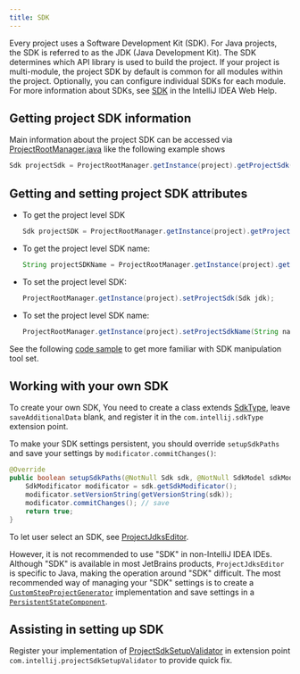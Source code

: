 ```yaml
---
title: SDK
---
```


Every project uses a Software Development Kit (SDK). For Java projects, the SDK is referred to as the JDK (Java Development Kit). The SDK determines which API library is used to build the project. If your project is multi-module, the project SDK by default is common for all modules within the project. Optionally, you can configure individual SDKs for each module. For more information about SDKs, see [SDK](https://www.jetbrains.com/help/idea/working-with-sdks.html) in the IntelliJ IDEA Web Help.

## Getting project SDK information

Main information about the project SDK can be accessed via [ProjectRootManager.java](upsource:///platform/projectModel-api/src/com/intellij/openapi/roots/ProjectRootManager.java) like the following example shows

```java
Sdk projectSdk = ProjectRootManager.getInstance(project).getProjectSdk();
```

## Getting and setting project SDK attributes

* To get the project level SDK

  ```java
  Sdk projectSDK = ProjectRootManager.getInstance(project).getProjectSdk();
  ```

* To get the project level SDK name:
 
  ```java 
  String projectSDKName = ProjectRootManager.getInstance(project).getProjectSdkName();
  ```

* To set the project level SDK:
 
  ```java
  ProjectRootManager.getInstance(project).setProjectSdk(Sdk jdk);
  ```

* To set the project level SDK name:
 
  ```java
  ProjectRootManager.getInstance(project).setProjectSdkName(String name);
  ```
  
See the following [code sample](https://github.com/JetBrains/intellij-sdk-docs/tree/master/code_samples/project_model/src/com/intellij/tutorials/project/model/ProjectSdkAction.java) to get more familiar with SDK manipulation tool set.

## Working with your own SDK

To create your own SDK, You need to create a class extends [SdkType](upsource:///platform/lang-api/src/com/intellij/openapi/projectRoots/SdkType.java), leave `saveAdditionalData` blank, and register it in the `com.intellij.sdkType` extension point.

To make your SDK settings persistent, you should override `setupSdkPaths` and save your settings by `modificator.commitChanges()`:

```java
@Override
public boolean setupSdkPaths(@NotNull Sdk sdk, @NotNull SdkModel sdkModel) {
    SdkModificator modificator = sdk.getSdkModificator();
    modificator.setVersionString(getVersionString(sdk));
    modificator.commitChanges(); // save
    return true;
}
```

To let user select an SDK, see [ProjectJdksEditor](upsource:///java/idea-ui/src/com/intellij/openapi/projectRoots/ui/ProjectJdksEditor.java).

However, it is not recommended to use "SDK" in non-IntelliJ IDEA IDEs. Although "SDK" is available in most JetBrains products, `ProjectJdksEditor` is specific to Java, making the operation around "SDK" difficult.
The most recommended way of managing your "SDK" settings is to create a [`CustomStepProjectGenerator`](upsource:///platform/lang-impl/src/com/intellij/ide/util/projectWizard/CustomStepProjectGenerator.java)
implementation and save settings in a [`PersistentStateComponent`](/basics/persisting_state_of_components.md).

## Assisting in setting up SDK
Register your implementation of [ProjectSdkSetupValidator](upsource:///platform/lang-impl/src/com/intellij/codeInsight/daemon/ProjectSdkSetupValidator.java) in extension point `com.intellij.projectSdkSetupValidator` to provide quick fix.
